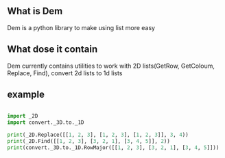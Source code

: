 ## What is Dem

Dem is a python library to make using list more easy

## What dose it contain

Dem currently contains utilities to work with 2D lists(GetRow, GetColoum, Replace, Find), convert 2d lists to 1d lists

## example

```python

import _2D
import convert._3D.to._1D

print(_2D.Replace([[1, 2, 3], [1, 2, 3], [1, 2, 3]], 3, 4))
print(_2D.Find([[1, 2, 3], [3, 2, 1], [3, 4, 5]], 2))
print(convert._3D.to._1D.RowMajor([[1, 2, 3], [3, 2, 1], [3, 4, 5]]))


```
